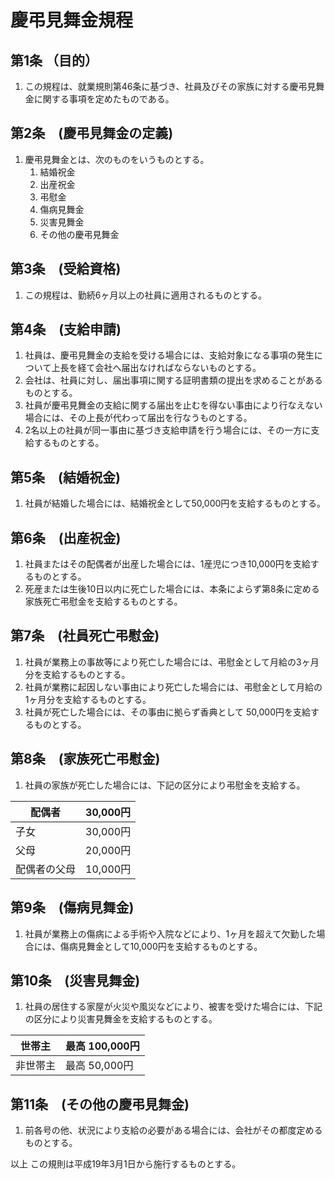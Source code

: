# 慶弔見舞金規程

## 第1条 （目的）
1. この規程は、就業規則第46条に基づき、社員及びその家族に対する慶弔見舞金に関する事項を定めたものである。

## 第2条　(慶弔見舞金の定義)
1. 慶弔見舞金とは、次のものをいうものとする。
    1. 結婚祝金
    1. 出産祝金
    1. 弔慰金
    1. 傷病見舞金
    1. 災害見舞金
    1. その他の慶弔見舞金

## 第3条　(受給資格)
1. この規程は、勤続6ヶ月以上の社員に適用されるものとする。

## 第4条　(支給申請)
1. 社員は、慶弔見舞金の支給を受ける場合には、支給対象になる事項の発生について上長を経て会社へ届出なければならないものとする。
1. 会社は、社員に対し、届出事項に関する証明書類の提出を求めることがあるものとする。
1. 社員が慶弔見舞金の支給に関する届出を止むを得ない事由により行なえない場合には、その上長が代わって届出を行なうものとする。
1. 2名以上の社員が同一事由に基づき支給申請を行う場合には、その一方に支給するものとする。

## 第5条　(結婚祝金)
1. 社員が結婚した場合には、結婚祝金として50,000円を支給するものとする。

## 第6条　(出産祝金)
1. 社員またはその配偶者が出産した場合には、1産児につき10,000円を支給するものとする。
1. 死産または生後10日以内に死亡した場合には、本条によらず第8条に定める家族死亡弔慰金を支給するものとする。

## 第7条　(社員死亡弔慰金)
1. 社員が業務上の事故等により死亡した場合には、弔慰金として月給の3ヶ月分を支給するものとする。
1. 社員が業務に起因しない事由により死亡した場合には、弔慰金として月給の1ヶ月分を支給するものとする。
1. 社員が死亡した場合には、その事由に拠らず香典として 50,000円を支給するものとする。

## 第8条　(家族死亡弔慰金)
1. 社員の家族が死亡した場合には、下記の区分により弔慰金を支給する。

| 配偶者 | 30,000円 |
----|---- 
| 子女 | 30,000円 |
| 父母 | 20,000円 |
| 配偶者の父母 | 10,000円 |


## 第9条　(傷病見舞金)
1. 社員が業務上の傷病による手術や入院などにより、1ヶ月を超えて欠勤した場合には、傷病見舞金として10,000円を支給するものとする。

## 第10条　(災害見舞金)
1. 社員の居住する家屋が火災や風災などにより、被害を受けた場合には、下記の区分により災害見舞金を支給するものとする。

| 世帯主 | 最高 100,000円 |
----|---- 
| 非世帯主 | 最高  50,000円 |


## 第11条　(その他の慶弔見舞金)
1. 前各号の他、状況により支給の必要がある場合には、会社がその都度定めるものとする。

以上
この規則は平成19年3月1日から施行するものとする。
